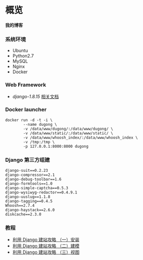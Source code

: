 # 概览
**我的博客**

### 系统环境
* Ubuntu
* Python2.7
* MySQL
* Nginx
* Docker

### Web Framework
* *django-1.8.15* [相关文档](https://docs.djangoproject.com/en/1.8/)

### Docker launcher
```
docker run -d -t -i \
        --name dugong \
        -v /data/www/dugong/:/data/www/dugong/ \
        -v /data/www/static/:/data/www/static/ \
        -v /data/www/whoosh_index/:/data/www/whoosh_index \
        -v /tmp:/tmp \
        -p 127.0.0.1:8000:8000 dugong
```

### Django 第三方组建
```
django-suit==0.2.23
django-compressor==2.1
django-debug-toolbar==1.6
django-formtools==1.0
django-simple-captcha==0.5.3
django-wysiwyg-redactor==0.4.9.1
django-uuslug==1.1.8
django-tagging==0.4.5
Whoosh==2.7.4
django-haystack==2.6.0
diskcache==2.3.0
```

### 教程
* [利用 Django 建站攻略 （一）安装](http://jiaxin.im/blog/li-yong-django-jian-zhan-gong/)
* [利用 Django 建站攻略 （二）建模](http://jiaxin.im/blog/li-yong-django-jian-zhan-gon-1/)
* [利用 Django 建站攻略 （三）视图](http://jiaxin.im/blog/li-yong-django-jian-zhan-gon-2/)
